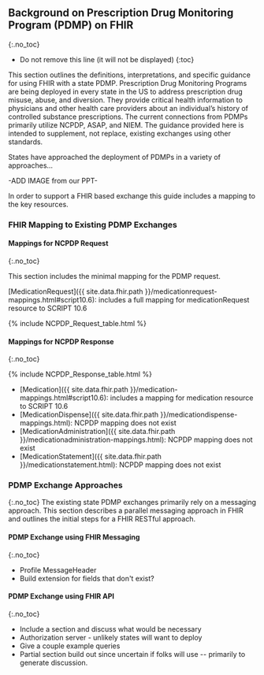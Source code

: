 
## Background on Prescription Drug Monitoring Program (PDMP) on FHIR
{:.no_toc}

<!-- TOC  the css styling for this is \pages\assets\css\project.css under 'markdown-toc'-->

* Do not remove this line (it will not be displayed)
{:toc}

<!-- end TOC -->

This section outlines the definitions, interpretations, and specific guidance for using FHIR with a state PDMP. Prescription Drug Monitoring Programs are being deployed in every state in the US to address prescription drug misuse, abuse, and diversion. They provide critical health information to physicians and other health care providers about an individual’s history of controlled substance prescriptions.  The current connections from PDMPs primarily utilize NCPDP, ASAP, and NIEM. The guidance provided here is intended to supplement, not replace, existing exchanges using other standards.


States have approached the deployment of PDMPs in a variety of approaches...<br>

-ADD IMAGE from our  PPT-

In order to support a FHIR based exchange this guide includes a mapping to the key resources.


### FHIR Mapping to Existing PDMP Exchanges

#### Mappings for NCPDP Request
{:.no_toc}


This section includes the minimal mapping for the PDMP request.

[MedicationRequest]({{ site.data.fhir.path }}/medicationrequest-mappings.html#script10.6): includes a full mapping for medicationRequest resource to SCRIPT 10.6




{% include NCPDP_Request_table.html %}


#### Mappings for NCPDP Response
{:.no_toc}


{% include NCPDP_Response_table.html %}


- [Medication]({{ site.data.fhir.path }}/medication-mappings.html#script10.6):  includes a mapping for medication resource to SCRIPT 10.6
- [MedicationDispense]({{ site.data.fhir.path }}/medicationdispense-mappings.html): NCPDP mapping does not exist
- [MedicationAdministration]({{ site.data.fhir.path }}/medicationadministration-mappings.html): NCPDP mapping does not exist
- [MedicationStatement]({{ site.data.fhir.path }}/medicationstatement.html): NCPDP mapping does not exist



### PDMP Exchange Approaches
{:.no_toc}
The existing state PDMP exchanges primarily rely on a messaging approach. This section describes a parallel messaging approach in FHIR and outlines the initial steps for a FHIR RESTful approach.

#### PDMP Exchange using FHIR Messaging
{:.no_toc}

- Profile MessageHeader
- Build extension for fields that don't exist?

#### PDMP Exchange using FHIR API
{:.no_toc}

- Include a section and discuss what would be necessary
- Authorization server - unlikely states will want to deploy
- Give a couple example queries
- Partial section build out since uncertain if folks will use -- primarily to generate discussion.
